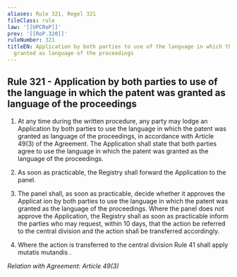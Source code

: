 ```yaml
---
aliases: Rule 321, Regel 321
fileClass: rule
law: '[[UPCRoP]]'
prev: '[[RoP.320]]'
ruleNumber: 321
titleEN: Application by both parties to use of the language in which the patent was
  granted as language of the proceedings
---
```


## Rule 321 - Application by both parties to use of the language in which the patent was granted as language of the proceedings

1. At any time during the written procedure, any party may lodge an Application by both parties to use the language in which the patent was granted as language of the proceedings, in accordance with Article  49(3) of the Agreement. The Application shall state that both parties agree  to use the language in which the patent was granted as the language of the proceedings.  

2. As soon as practicable, the Registry shall forward the Application to the panel.  

3. The panel shall, as soon as practicable, decide whether it approves the Applicat ion by both parties to use the language in which the patent was granted as the language of the proceedings. Where the panel does not approve the Application, the Registry shall as soon as practicable inform the parties who may request, within 10 days, that  the action be referred to the central division and the action shall be transferred accordingly.  

4. Where the action is transferred to the central division Rule 41 shall apply mutatis mutandis . 

*Relation with Agreement: Article 49(3)*
